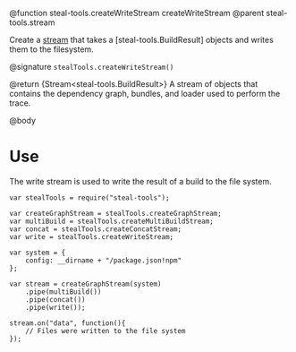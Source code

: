 @function steal-tools.createWriteStream createWriteStream
@parent steal-tools.stream

Create a [stream](https://nodejs.org/api/stream.html) that takes a [steal-tools.BuildResult] objects and writes them to the filesystem.

@signature `stealTools.createWriteStream()`

@return {Stream<steal-tools.BuildResult>} A stream of objects that contains the dependency graph, bundles, and loader used to perform the trace.

@body

# Use

The write stream is used to write the result of a build to the file system.

```
var stealTools = require("steal-tools");

var createGraphStream = stealTools.createGraphStream;
var multiBuild = stealTools.createMultiBuildStream;
var concat = stealTools.createConcatStream;
var write = stealTools.createWriteStream;

var system = {
	config: __dirname + "/package.json!npm"
};

var stream = createGraphStream(system)
	.pipe(multiBuild())
	.pipe(concat())
	.pipe(write());

stream.on("data", function(){
	// Files were written to the file system
});
```

